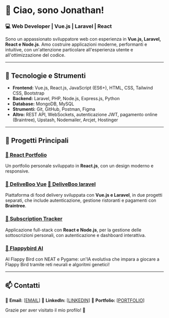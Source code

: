 # 👋 Ciao, sono Jonathan!

### 💻 Web Developer | Vue.js | Laravel | React

Sono un appassionato sviluppatore web con esperienza in **Vue.js, Laravel, React e Node.js**. Amo costruire applicazioni moderne, performanti e intuitive, con un'attenzione particolare all'esperienza utente e all'ottimizzazione del codice.

---

## 🚀 Tecnologie e Strumenti

- **Frontend:** Vue.js, React.js, JavaScript (ES6+), HTML, CSS, Tailwind CSS, Bootstrap
- **Backend:** Laravel, PHP, Node.js, Express.js, Python
- **Database:** MongoDB, MySQL
- **Strumenti:** Git, GitHub, Postman, Figma
- **Altro:** REST API, WebSockets, autenticazione JWT, pagamento online (Braintree), Upstash, Nodemailer, Arcjet, Hostinger

---

## 📌 Progetti Principali

### [🔗 React Portfolio](https://github.com/Jonathan-Ultini/react-portfolio)
Un portfolio personale sviluppato in **React.js**, con un design moderno e responsive.

### [🔗 DeliveBoo Vue](https://github.com/Jonathan-Ultini/vue-deliveboo) [🔗 DeliveBoo laravel](https://github.com/Jonathan-Ultini/laravel-deliveboo)
Piattaforma di food delivery sviluppata con **Vue.js e Laravel**, in due progetti separati, che include autenticazione, gestione ristoranti e pagamenti con **Braintree**.

### [🔗 Subscription Tracker](https://github.com/Jonathan-Ultini/subscription-tracker)
Applicazione full-stack con **React e Node.js**, per la gestione delle sottoscrizioni personali, con autenticazione e dashboard interattiva.

### [🔗 Flappybird AI](https://github.com/Jonathan-Ultini/flappybird-ai)
AI Flappy Bird con NEAT e Pygame: un'IA evolutiva che impara a giocare a Flappy Bird tramite reti neurali e algoritmi genetici!

---

## 📫 Contatti

📩 **Email:** [[EMAIL](jonathanultijni@gmail.com)]
💼 **LinkedIn:** [[LINKEDIN](www.linkedin.com/in/jonathan-ultini)]
📂 **Portfolio:** [[PORTFOLIO](https://jonathanultini.it/)]

Grazie per aver visitato il mio profilo! 🚀

